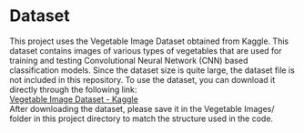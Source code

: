 # Dataset
This project uses the Vegetable Image Dataset obtained from Kaggle. This dataset contains images of various types of vegetables that are used for training and testing Convolutional Neural Network (CNN) based classification models.
Since the dataset size is quite large, the dataset file is not included in this repository. To use the dataset, you can download it directly through the following link:  
[Vegetable Image Dataset - Kaggle](https://www.kaggle.com/datasets/misrakahmed/vegetable-image-dataset)  
After downloading the dataset, please save it in the Vegetable Images/ folder in this project directory to match the structure used in the code.
